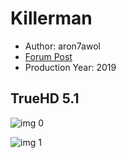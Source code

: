 # Killerman

* Author: aron7awol
* [Forum Post](https://www.avsforum.com/threads/bass-eq-for-filtered-movies.2995212/post-58955398)
* Production Year: 2019

## TrueHD 5.1

![img 0](https://i.imgur.com/3Vcx5Ng.jpg)

![img 1](https://i.imgur.com/H7oWTak.png)


